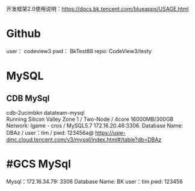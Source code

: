 开发框架2.0使用说明：https://docs.bk.tencent.com/blueapps/USAGE.html


# Github
user： codeview3 
pwd： BkTest88
repo: CodeView3/testy

# MySQL

## CDB MySql
cdb-2ucimbkn
datateam-mysql	
Running	Silicon Valley Zone 1	 / Two-Node / 4core 16000MB/300GB
Network: lgame - cros  / MySQL5.7	172.16.20.46:3306.
Database Name: DBAz  / user：tim  / pwd: 123456a@
https://usw-dmc.cloud.tencent.com/v3/mysql/index.html#/table?db=DBAz


# #GCS MySql
Mysql：172.16.34.79: 3306
Database Name: BK
user：tim
pwd: 123456
